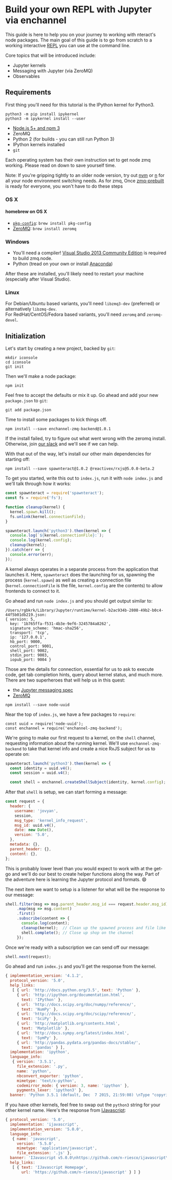 # Build your own REPL with Jupyter via enchannel

This guide is here to help you on your journey to working with nteract's node
packages. The main goal of this guide is to go from scratch to a working interactive
[REPL](https://en.wikipedia.org/wiki/Read%E2%80%93eval%E2%80%93print_loop) you can
use at the command line.

Core topics that will be introduced include:

* Jupyter kernels
* Messaging with Jupyter (via ZeroMQ)
* Observables

<!-- TODO: Provide a clear picture of intent and purpose in the intro -->

<!-- TODO: Talk about jupyter console, how it works, and how we can write our own -->

## Requirements

First thing you'll need for this tutorial is the IPython kernel for Python3.

```
python3 -m pip install ipykernel
python3 -m ipykernel install --user
```


* [Node.js 5+ and npm 3](https://nodejs.org/en/)
* ZeroMQ
* Python 2 (for builds - you can still run Python 3)
* IPython kernels installed
* `git`

Each operating system has their own instruction set to get node zmq working. Please read on down to save yourself time.

Note: If you're gripping tightly to an older node version, try out
[nvm](https://github.com/creationix/nvm) or [n](https://github.com/tj/n) for all
your node environment switching needs. As for zmq,
Once [zmq-prebuilt](https://github.com/nteract/zmq-prebuilt) is ready for
everyone, you won't have to do these steps

### OS X

#### homebrew on OS X

- [`pkg-config`](http://www.freedesktop.org/wiki/Software/pkg-config/): `brew install pkg-config`
- [ZeroMQ](http://zeromq.org/intro:get-the-software): `brew install zeromq`

### Windows

- You'll need a compiler! [Visual Studio 2013 Community Edition](https://www.visualstudio.com/en-us/downloads/download-visual-studio-vs.aspx) is required to build zmq.node.
- Python (tread on your own or install [Anaconda](http://continuum.io/downloads))

After these are installed, you'll likely need to restart your machine (especially after Visual Studio).

### Linux

For Debian/Ubuntu based variants, you'll need `libzmq3-dev` (preferred) or alternatively `libzmq-dev`.   
For RedHat/CentOS/Fedora based variants, you'll need `zeromq` and `zeromq-devel`.

## Initialization

Let's start by creating a new project, backed by `git`:

```
mkdir iconsole
cd iconsole
git init
```

Then we'll make a node package:

```
npm init
```

Feel free to accept the defaults or mix it up. Go ahead and add your new `package.json` to `git`:

```
git add package.json
```

Time to install some packages to kick things off.

```
npm install --save enchannel-zmq-backend@1.0.1
```

If the install failed, try to figure out what went wrong with the zeromq install. Otherwise, join [our slack](http://slack.nteract.in) and we'll see if we can help.

With that out of the way, let's install our other main dependencies for starting
off:

```
npm install --save spawnteract@1.0.2 @reactivex/rxjs@5.0.0-beta.2
```

To get you started, write this out to `index.js`, run it with `node index.js` and we'll talk through how it works:

```js
const spawnteract = require('spawnteract');
const fs = require('fs');

function cleanup(kernel) {
  kernel.spawn.kill();
  fs.unlink(kernel.connectionFile);
}

spawnteract.launch('python3').then(kernel => {
  console.log(`${kernel.connectionFile}:`);
  console.log(kernel.config);
  cleanup(kernel);
}).catch(err => {
  console.error(err);
});
```

<!-- TODO: define kernel -->

A kernel always operates in a separate process from the application that launches it. Here, `spawnteract` does the launching for us, spawning the process (`kernel.spawn`) as well as creating a connection file (`kernel.connectionFile` is the file, `kernel.config` are the contents) to allow frontends to connect to it.

Go ahead and run `node index.js` and you should get output similar to:

```
/Users/rgbkrk/Library/Jupyter/runtime/kernel-b2ac934b-2808-49b2-b0c4-44f5b01db219.json:
{ version: 5,
  key: '1b765ffa-f531-4b3e-9ef6-3245784a8262',
  signature_scheme: 'hmac-sha256',
  transport: 'tcp',
  ip: '127.0.0.1',
  hb_port: 9000,
  control_port: 9001,
  shell_port: 9002,
  stdin_port: 9003,
  iopub_port: 9004 }
```

Those are the details for connection, essential for us to ask to execute code, get tab completion hints, query about kernel status, and much more. There are two superheroes that will help us in this quest:

* the [Jupyter messaging spec](http://jupyter-client.readthedocs.org/en/latest/messaging.html)
* [ZeroMQ](http://zguide.zeromq.org/page:all#ZeroMQ-in-a-Hundred-Words)

<!-- TODO: Provide diagram of how Jupyter frontends and backends are connected -->

```
npm install --save node-uuid
```


Near the top of `index.js`, we have a few packages to `require`:

```
const uuid = require('node-uuid');
const enchannel = require('enchannel-zmq-backend');
```

We're going to make our first request to a kernel, on the `shell` channel, requesting information about the running kernel. We'll use `enchannel-zmq-backend` to take that kernel info and create a nice RxJS subject for us to operate on:

```js
spawnteract.launch('python3').then(kernel => {
  const identity = uuid.v4();
  const session = uuid.v4();

  const shell = enchannel.createShellSubject(identity, kernel.config);
```

After that `shell` is setup, we can start forming a message:

```js
const request = {
  header: {
    username: 'jovyan',
    session,
    msg_type: 'kernel_info_request',
    msg_id: uuid.v4(),
    date: new Date(),
    version: '5.0',
  },
  metadata: {},
  parent_header: {},
  content: {},
};
```

This is probably lower level than you would expect to work with at the get-go and we'll do our best to create helper functions along the way. Part of the adventure here is learning the Jupyter protocol and formats. :smile:

The next item we want to setup is a listener for what will be the response to our message:

```js
shell.filter(msg => msg.parent_header.msg_id === request.header.msg_id)
     .map(msg => msg.content)
     .first()
     .subscribe(content => {
       console.log(content);
       cleanup(kernel);  // Clean up the spawned process and file like before
       shell.complete(); // Close up shop on the channel
     });
```

<!-- TODO: Outline the format of the messages from this part of the Jupyter spec -->

Once we're ready with a subscription we can send off our message:

```js
shell.next(request);
```

Go ahead and run `index.js` and you'll get the response from the kernel.

```js
{ implementation_version: '4.1.2',
  protocol_version: '5.0',
  help_links:
   [ { url: 'http://docs.python.org/3.5', text: 'Python' },
     { url: 'http://ipython.org/documentation.html',
       text: 'IPython' },
     { url: 'http://docs.scipy.org/doc/numpy/reference/',
       text: 'NumPy' },
     { url: 'http://docs.scipy.org/doc/scipy/reference/',
       text: 'SciPy' },
     { url: 'http://matplotlib.org/contents.html',
       text: 'Matplotlib' },
     { url: 'http://docs.sympy.org/latest/index.html',
       text: 'SymPy' },
     { url: 'http://pandas.pydata.org/pandas-docs/stable/',
       text: 'pandas' } ],
  implementation: 'ipython',
  language_info:
   { version: '3.5.1',
     file_extension: '.py',
     name: 'python',
     nbconvert_exporter: 'python',
     mimetype: 'text/x-python',
     codemirror_mode: { version: 3, name: 'ipython' },
     pygments_lexer: 'ipython3' },
  banner: 'Python 3.5.1 (default, Dec  7 2015, 21:59:08) \nType "copyright", "credits" or "license" for more information.\n\nIPython 4.1.2 -- An enhanced Interactive Python.\n?         -> Introduction and overview of IPython\'s features.\n%quickref -> Quick reference.\nhelp      -> Python\'s own help system.\nobject?   -> Details about \'object\', use \'object??\' for extra details.\n%guiref   -> A brief reference about the graphical user interface.\n' }
```

If you have other kernels, feel free to swap out the `python3` string for your other kernel name. Here's the response from [IJavascript](https://github.com/n-riesco/ijavascript):

```js
{ protocol_version: '5.0',
  implementation: 'ijavascript',
  implementation_version: '5.0.0',
  language_info:
   { name: 'javascript',
     version: '5.5.0',
     mimetype: 'application/javascript',
     file_extension: '.js' },
  banner: 'IJavascript v5.0.0\nhttps://github.com/n-riesco/ijavascript\n',
  help_links:
   [ { text: 'IJavascript Homepage',
       url: 'https://github.com/n-riesco/ijavascript' } ] }
```
